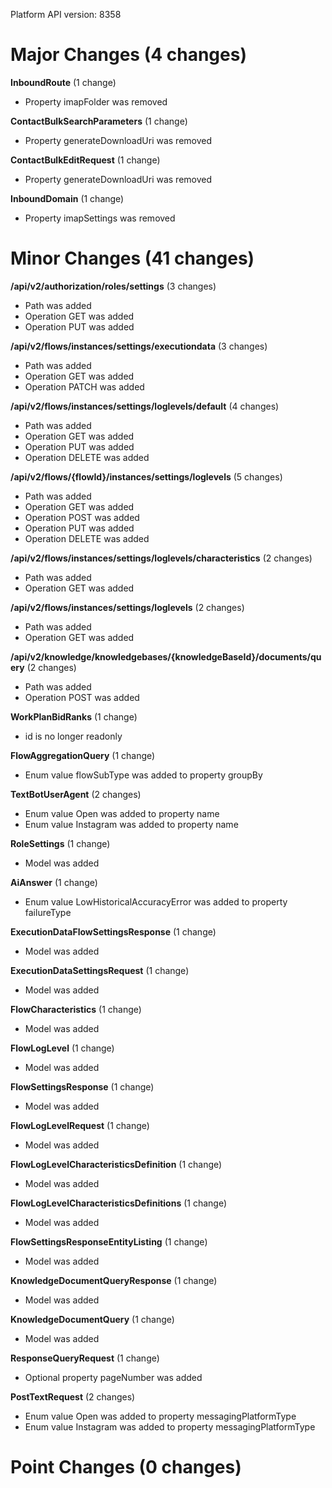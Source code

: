 Platform API version: 8358




# Major Changes (4 changes)

**InboundRoute** (1 change)

* Property imapFolder was removed

**ContactBulkSearchParameters** (1 change)

* Property generateDownloadUri was removed

**ContactBulkEditRequest** (1 change)

* Property generateDownloadUri was removed

**InboundDomain** (1 change)

* Property imapSettings was removed


# Minor Changes (41 changes)

**/api/v2/authorization/roles/settings** (3 changes)

* Path was added
* Operation GET was added
* Operation PUT was added

**/api/v2/flows/instances/settings/executiondata** (3 changes)

* Path was added
* Operation GET was added
* Operation PATCH was added

**/api/v2/flows/instances/settings/loglevels/default** (4 changes)

* Path was added
* Operation GET was added
* Operation PUT was added
* Operation DELETE was added

**/api/v2/flows/{flowId}/instances/settings/loglevels** (5 changes)

* Path was added
* Operation GET was added
* Operation POST was added
* Operation PUT was added
* Operation DELETE was added

**/api/v2/flows/instances/settings/loglevels/characteristics** (2 changes)

* Path was added
* Operation GET was added

**/api/v2/flows/instances/settings/loglevels** (2 changes)

* Path was added
* Operation GET was added

**/api/v2/knowledge/knowledgebases/{knowledgeBaseId}/documents/query** (2 changes)

* Path was added
* Operation POST was added

**WorkPlanBidRanks** (1 change)

* id is no longer readonly

**FlowAggregationQuery** (1 change)

* Enum value flowSubType was added to property groupBy

**TextBotUserAgent** (2 changes)

* Enum value Open was added to property name
* Enum value Instagram was added to property name

**RoleSettings** (1 change)

* Model was added

**AiAnswer** (1 change)

* Enum value LowHistoricalAccuracyError was added to property failureType

**ExecutionDataFlowSettingsResponse** (1 change)

* Model was added

**ExecutionDataSettingsRequest** (1 change)

* Model was added

**FlowCharacteristics** (1 change)

* Model was added

**FlowLogLevel** (1 change)

* Model was added

**FlowSettingsResponse** (1 change)

* Model was added

**FlowLogLevelRequest** (1 change)

* Model was added

**FlowLogLevelCharacteristicsDefinition** (1 change)

* Model was added

**FlowLogLevelCharacteristicsDefinitions** (1 change)

* Model was added

**FlowSettingsResponseEntityListing** (1 change)

* Model was added

**KnowledgeDocumentQueryResponse** (1 change)

* Model was added

**KnowledgeDocumentQuery** (1 change)

* Model was added

**ResponseQueryRequest** (1 change)

* Optional property pageNumber was added

**PostTextRequest** (2 changes)

* Enum value Open was added to property messagingPlatformType
* Enum value Instagram was added to property messagingPlatformType


# Point Changes (0 changes)
